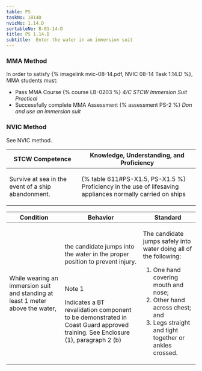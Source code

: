 ```yaml
---
table: PS
taskNo: 1B14D
nvicNo: 1.14.D 
sortableNo: B-01-14-D
title: PS 1.14.D 
subtitle:  Enter the water in an immersion suit
---
```



### MMA Method

In order to satisfy  {% imagelink nvic-08-14.pdf, NVIC 08-14 Task 1.14.D %}, MMA students must:

* Pass MMA Course {% course LB-0203 %}  *4/C STCW Immersion Suit Practical*
* Successfully complete MMA Assessment {% assessment PS-2 %} *Don and use an immersion suit*


### NVIC Method

<a onclick="togglevisibility('nvic_methods')" >See NVIC method.</a>

<div id='nvic_methods' class='hide'>

<table>
<thead>
<tr>
<th class='forty'> STCW Competence </th>
<th class='sixty'> Knowledge, Understanding, and Proficiency </th>
</tr>
</thead>




<tbody>
<tr><td markdown='1'>

Survive at sea in the event of a ship abandonment.

</td><td markdown='1'>

{% table 611#PS-X1.5, PS-X1.5 %} Proficiency in the use of lifesaving appliances normally carried on ships

</td></tr>


</tbody>
</table>


<table>
<thead>
<tr><th class='twenty'>  Condition </th><th class='twenty'> Behavior </th><th  class='sixty'>Standard </th></tr>
</thead>
<tbody >



<tr><td markdown='1'>

While wearing an immersion suit and standing at least 1 meter above the water,

</td><td markdown='1'>

the candidate jumps into the water in the proper position to prevent injury.

<br>

<div class="tooltip" markdown='1'>

Note 1

Indicates a BT revalidation component to be demonstrated in Coast Guard approved training. See Enclosure (1), paragraph 2 (b)

</div>


</td><td markdown='1'>

The candidate jumps safely into water doing all of the following: 

1. One hand covering mouth and nose; 
2. Other hand across chest; and 
3. Legs straight and tight together or ankles crossed.

</td></tr>
</tbody>
</table>
</div>
